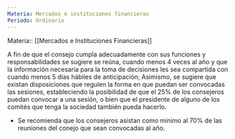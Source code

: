 ```yaml
---
Materia: Mercados e instituciones financieras
Periodo: Ordinario
---
```

Materia:: [[Mercados e Instituciones Financieras]]

A fin de que el consejo cumpla adecuadamente con sus funciones y responsabilidades se sugiere se reúna, cuando menos 4 veces al año y que la información necesaria para la toma de decisiones les sea compartida con cuando menos 5 días hábiles de anticipación; Asimismo, se sugiere que existan disposiciones que regulen la forma en que puedan ser convocadas las sesiones, estableciendo la posibilidad de que el 25% de los consejeros puedan convocar a una sesión, o bien que el presidente de alguno de los comités que tenga la sociedad también pueda hacerlo. 

- Se recomienda que los consejeros asistan como mínimo al 70% de las reuniones del conejo que sean convocadas al año.